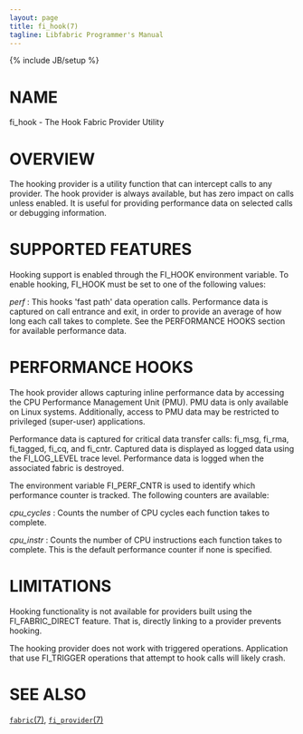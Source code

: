 ```yaml
---
layout: page
title: fi_hook(7)
tagline: Libfabric Programmer's Manual
---
```

{% include JB/setup %}

# NAME

fi_hook \- The Hook Fabric Provider Utility

# OVERVIEW

The hooking provider is a utility function that can intercept calls to any
provider.  The hook provider is always available, but has zero impact on
calls unless enabled.  It is useful for providing performance data on
selected calls or debugging information.

# SUPPORTED FEATURES

Hooking support is enabled through the FI_HOOK environment variable.  To
enable hooking, FI_HOOK must be set to one of the following values:

*perf*
: This hooks 'fast path' data operation calls.  Performance data is
  captured on call entrance and exit, in order to provide an average of
  how long each call takes to complete.  See the PERFORMANCE HOOKS section
  for available performance data.

# PERFORMANCE HOOKS

The hook provider allows capturing inline performance data by accessing the
CPU Performance Management Unit (PMU).  PMU data is only available on Linux
systems.  Additionally, access to PMU data may be restricted to privileged
(super-user) applications.

Performance data is captured for critical data transfer calls:
fi_msg, fi_rma, fi_tagged, fi_cq, and fi_cntr.  Captured data is displayed
as logged data using the FI_LOG_LEVEL trace level.  Performance data is
logged when the associated fabric is destroyed.

The environment variable FI_PERF_CNTR is used to identify which performance
counter is tracked.  The following counters are available:
 
*cpu_cycles*
: Counts the number of CPU cycles each function takes to complete.

*cpu_instr*
: Counts the number of CPU instructions each function takes to complete.
  This is the default performance counter if none is specified.

# LIMITATIONS

Hooking functionality is not available for providers built using the
FI_FABRIC_DIRECT feature.  That is, directly linking to a provider prevents
hooking.

The hooking provider does not work with triggered operations.  Application
that use FI_TRIGGER operations that attempt to hook calls will likely crash.

# SEE ALSO

[`fabric`(7)](fabric.7.html),
[`fi_provider`(7)](fi_provider.7.html)
